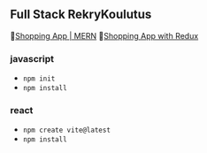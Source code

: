 ## Full Stack RekryKoulutus

📱[Shopping App | MERN](./react/50_shopping_app/02_stage_login/)
📱[Shopping App with Redux](./react/50_shopping_app/03_stage_redux/)

### javascript

- `npm init`
- `npm install`

### react

- `npm create vite@latest`
- `npm install`
